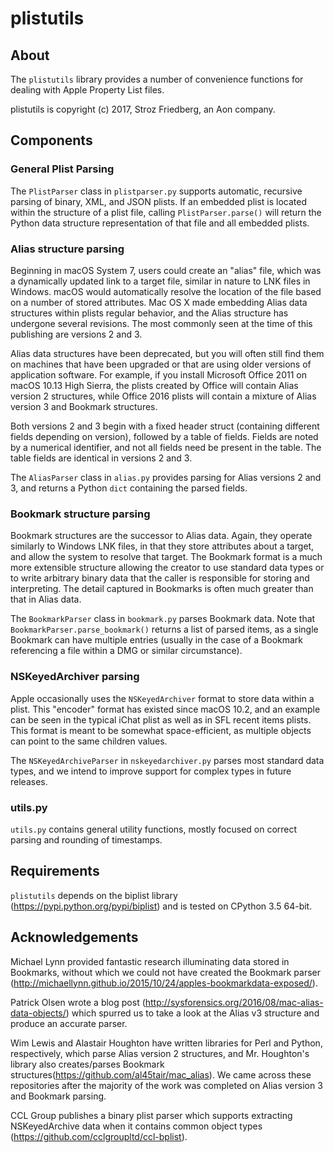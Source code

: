 # plistutils

## About

The `plistutils` library provides a number of convenience functions for dealing with Apple Property List files.

plistutils is copyright (c) 2017, Stroz Friedberg, an Aon company.

## Components

### General Plist Parsing

The `PlistParser` class in `plistparser.py` supports automatic, recursive parsing of binary, XML, and JSON plists.
If an embedded plist is located within the structure of a plist file, calling `PlistParser.parse()` will return
the Python data structure representation of that file and all embedded plists.

### Alias structure parsing

Beginning in macOS System 7, users could create an "alias" file, which was a dynamically updated link to a
target file, similar in nature to LNK files in Windows. macOS would automatically resolve the location of
the file based on a number of stored attributes. Mac OS X made embedding Alias data structures within plists
regular behavior, and the Alias structure has undergone several revisions. The most commonly seen at the time
of this publishing are versions 2 and 3.

Alias data structures have been deprecated, but you will often still find them on machines that have been
upgraded or that are using older versions of application software. For example, if you install Microsoft
Office 2011 on macOS 10.13 High Sierra, the plists created by Office will contain Alias version 2 structures,
while Office 2016 plists will contain a mixture of Alias version 3 and Bookmark structures.

Both versions 2 and 3 begin with a fixed header struct (containing different fields depending on version),
followed by a table of fields. Fields are noted by a numerical identifier, and not all fields need be
present in the table. The table fields are identical in versions 2 and 3.

The `AliasParser` class in `alias.py` provides parsing for Alias versions 2 and 3, and returns a Python
`dict` containing the parsed fields.

### Bookmark structure parsing

Bookmark structures are the successor to Alias data. Again, they operate similarly to Windows LNK files, in that
they store attributes about a target, and allow the system to resolve that target. The Bookmark format is a much
more extensible structure allowing the creator to use standard data types or to write arbitrary binary data that
the caller is responsible for storing and interpreting. The detail captured in Bookmarks is often much greater
than that in Alias data.

The `BookmarkParser` class in `bookmark.py` parses Bookmark data. Note that `BookmarkParser.parse_bookmark()` returns
a list of parsed items, as a single Bookmark can have multiple entries (usually in the case of a Bookmark referencing
a file within a DMG or similar circumstance).

### NSKeyedArchiver parsing

Apple occasionally uses the `NSKeyedArchiver` format to store data within a plist. This "encoder" format has existed
since macOS 10.2, and an example can be seen in the typical iChat plist as well as in SFL recent items plists. This
format is meant to be somewhat space-efficient, as multiple objects can point to the same children values.

The `NSKeyedArchiveParser` in `nskeyedarchiver.py` parses most standard data types, and we intend to improve support
for complex types in future releases.

### utils.py

`utils.py` contains general utility functions, mostly focused on correct parsing and rounding of timestamps.

## Requirements

`plistutils` depends on the biplist library (https://pypi.python.org/pypi/biplist) and is tested on CPython 3.5 64-bit.

## Acknowledgements

Michael Lynn provided fantastic research illuminating data stored in Bookmarks, without which we could not have
created the Bookmark parser (http://michaellynn.github.io/2015/10/24/apples-bookmarkdata-exposed/).

Patrick Olsen wrote a blog post (http://sysforensics.org/2016/08/mac-alias-data-objects/) which spurred us to take a
look at the Alias v3 structure and produce an accurate parser.

Wim Lewis and Alastair Houghton have written libraries for Perl and Python, respectively, which parse Alias version 2
structures, and Mr. Houghton's library also creates/parses Bookmark structures(https://github.com/al45tair/mac_alias).
We came across these repositories after the majority of the work was completed on Alias version 3 and Bookmark parsing.

CCL Group publishes a binary plist parser which supports extracting NSKeyedArchive data when it contains common object
types (https://github.com/cclgroupltd/ccl-bplist).
